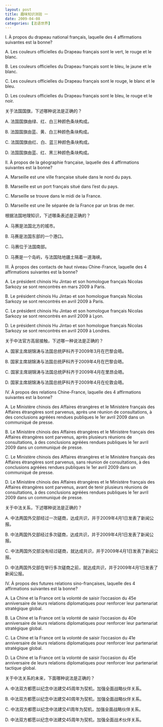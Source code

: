 ```yaml
---
layout: post
title: 趣味知识测验 一
date: 2009-04-08
categories: [法语世界]  
---
```


I. À propos du drapeau national français, laquelle des 4 affirmations suivantes est la bonne?

A. Les couleurs officielles du Drapeau français sont le vert, le rouge et le blanc.

B. Les couleurs officielles du Drapeau français sont le bleu, le jaune et le blanc.

C. Les couleurs officielles du Drapeau français sont le rouge, le blanc et le bleu.

D. Les couleurs officielles du Drapeau français sont le bleu, le rouge et le noir.

关于法国国旗，下述哪种说法是正确的？

A. 法国国旗由绿、红、白三种颜色条块构成。

B. 法国国旗由蓝、黄、白三种颜色条块构成。

C. 法国国旗由红、白、蓝三种颜色条块构成。

D. 法国国旗由蓝、红、黑三种颜色条块构成。

II. À propos de la géographie française, laquelle des 4 affirmations suivantes est la bonne?

A. Marseille est une ville française située dans le nord du pays.

B. Marseille est un port français situé dans l’est du pays.

C. Marseille se trouve dans le midi de la France.

D. Marseille est une île séparée de la France par un bras de mer.

根据法国地理知识，下述哪条表述是正确的？

A. 马赛是法国北方的城市。

B. 马赛是法国东部的一个港口。

C. 马赛位于法国南部。

D. 马赛是一个岛屿，与法国陆地疆土隔着一道海峡。

III. À propos des contacts de haut niveau Chine-France, laquelle des 4 affirmations suivantes est la bonne?

A. Le président chinois Hu Jintao et son homologue français Nicolas Sarkozy se sont rencontrés en mars 2009 à Paris.

B. Le président chinois Hu Jintao et son homologue français Nicolas Sarkozy se sont rencontrés en avril 2009 à Paris.

C. Le président chinois Hu Jintao et son homologue français Nicolas Sarkozy se sont rencontrés en avril 2009 à Lyon.

D. Le président chinois Hu Jintao et son homologue français Nicolas Sarkozy se sont rencontrés en avril 2009 à Londres.

关于中法官方高层接触，下述哪一种说法是正确的？

A. 国家主席胡锦涛与法国总统萨科齐于2009年3月在巴黎会晤。

B. 国家主席胡锦涛与法国总统萨科齐于2009年4月在巴黎会晤。

C. 国家主席胡锦涛与法国总统萨科齐于2009年4月在里昂会晤。

D. 国家主席胡锦涛与法国总统萨科齐于2009年4月在伦敦会晤。

IV. À propos des relations Chine-France, laquelle des 4 affirmations suivantes est la bonne?

A. Le Ministère chinois des Affaires étrangères et le Ministère français des Affaires étrangères sont parvenus, après une réunion de consultations, à des conclusions agréées rendues publiques le 1er avril 2009 dans un communiqué de presse.

B. Le Ministère chinois des Affaires étrangères et le Ministère français des Affaires étrangères sont parvenus, après plusieurs réunions de consultations, à des conclusions agréées rendues publiques le 1er avril 2009 dans un communiqué de presse.

C. Le Ministère chinois des Affaires étrangères et le Ministère français des Affaires étrangères sont parvenus, sans réunion de consultations, à des conclusions agréées rendues publiques le 1er avril 2009 dans un communiqué de presse.

D. Le Ministère chinois des Affaires étrangères et le Ministère français des Affaires étrangères sont parvenus, avant de tenir plusieurs réunions de consultations, à des conclusions agréées rendues publiques le 1er avril 2009 dans un communiqué de presse.

关于中法关系，下述哪种说法是正确的？

A. 中法两国外交部经过一次磋商，达成共识，并于2009年4月1日发表了新闻公报。

B. 中法两国外交部经过多次磋商，达成共识，并于2009年4月1日发表了新闻公报。

C. 中法两国外交部没有经过磋商，就达成共识，并于2009年4月1日发表了新闻公报。

D. 中法两国外交部在举行多次磋商之前，就达成共识，并于2009年4月1日发表了新闻公报。

IV. À propos des futures relations sino-françaises, laquelle des 4 affirmations suivantes est la bonne?

A. La Chine et la France ont la volonté de saisir l’occasion du 45e anniversaire de leurs relations diplomatiques pour renforcer leur partenariat stratégique global.

B. La Chine et la France ont la volonté de saisir l’occasion du 40e anniversaire de leurs relations diplomatiques pour renforcer leur partenariat stratégique global.

C. La Chine et la France ont la volonté de saisir l’occasion du 41e anniversaire de leurs relations diplomatiques pour renforcer leur partenariat stratégique global.

D. La Chine et la France ont la volonté de saisir l’occasion du 45e anniversaire de leurs relations diplomatiques pour renforcer leur partenariat tactique global.

关于中法关系的未来，下面哪种说法是正确的？

A. 中法双方都愿以纪念中法建交45周年为契机，加强全面战略伙伴关系。

B. 中法双方都愿以纪念中法建交40周年为契机，加强全面战略伙伴关系。

C. 中法双方都愿以纪念中法建交41周年为契机，加强全面战略伙伴关系。

D. 中法双方都愿以纪念中法建交45周年为契机，加强全面战术伙伴关系。
